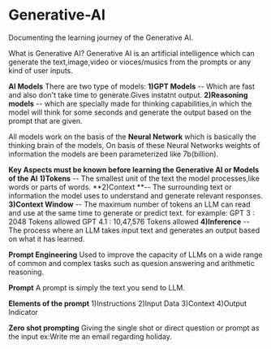 # Generative-AI

Documenting the learning journey of the Generative AI.

What is Generative AI?
Generative AI is an artificial intelligence which can generate the text,image,video or vioces/musics from the prompts or any kind of user inputs.

**AI Models**
There are two type of models:
**1)GPT Models** -- Which are fast and also don't take time to generate.Gives instatnt output.
**2)Reasoning models** -- which are specially made for thinking capabilities,in which the model will think for some seconds and generate the output based on the prompt that are given.

All models work on the basis of the **Neural Network** which is basically the thinking brain of the models, On basis of these Neural Networks weights of information the models are been parameterized like 7b(billion).

**Key Aspects must be known before learning the Generative AI or Models of the AI**
**1)Tokens** -- The smallest unit of the text the model processes,like words or parts of words.
**2)Context **-- The surrounding text or information the model uses to understand and generate relevant responses.
**3)Context Window** -- The maximum number of tokens an LLM can read and use at the same time to generate or predict text. 
for example: GPT 3 : 2048 Tokens allowed
             GPT 4.1 : 10,47,576 Tokens allowed
**4)Inference** -- The process where an LLM takes input text and generates an output based on what it has learned.            

**Prompt Engineering**
Used to improve the capacity of LLMs on a wide range of common and complex tasks such as quesion answering and arithmetic reasoning.

**Prompt**
A prompt is simply the text you send to LLM.

**Elements of the prompt**
1)Instructions
2)Input Data
3)Context
4)Output Indicator

**Zero shot prompting**
Giving the single shot or direct question or prompt as the input 
ex:Write me an email regarding holiday.
